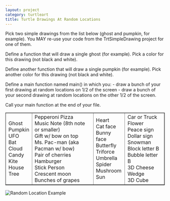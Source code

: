 ```yaml
---
layout: project
category: turtleart
title: Turtle Drawings At Random Locations
---
```

Pick two simple drawings from the list below (ghost and pumpkin, for example). You MAY re-use your code from the TrtSimpleDrawing project for one of them.

Define a function that will draw a single ghost (for example). Pick a color for this drawing (not black and white).

Define another function that will draw a single pumpkin (for example). Pick another color for this drawing (not black and white).

Define a main function named main() in which you:
    -   draw a bunch of your first drawing at random locations on 1/2 of the screen
    -   draw a bunch of your second drawing at random locations on the other 1/2 of the screen.

Call your main function at the end of your file.

<table style="border-collapse: collapse; width: 100%;" border="1">
<tbody>
<tr>
<td>
Ghost<br>Pumpkin<br>UFO<br>Bat<br>Cloud<br>Candy<br>Kite<br>House<br>Tree
</td>
<td>
Pepperoni Pizza<br>Music Note (8th note or smaller)<br>Gift w/ bow on top<br>Ms. Pac-man (aka Pacman w/ bow)<br>Pair of cherries<br>Hamburger<br>Stick Person<br>Crescent moon<br>Bunches of grapes
</td>
<td>
Heart<br>Cat face<br>Bunny face<br>Butterfly<br>Triforce<br>Umbrella<br>Spider<br>Mushroom<br>Sun
</td>
<td>
Car or Truck<br>Flower<br>Peace sign<br>Dollar sign<br>Snowman<br>Block letter B<br>Bubble letter B<br>3D Cheese Wedge<br>3D Cube
</td>
</tr>
</tbody>
</table>

![Random Location Example](/apcsp/turtleart/randlocations11.jpg)
